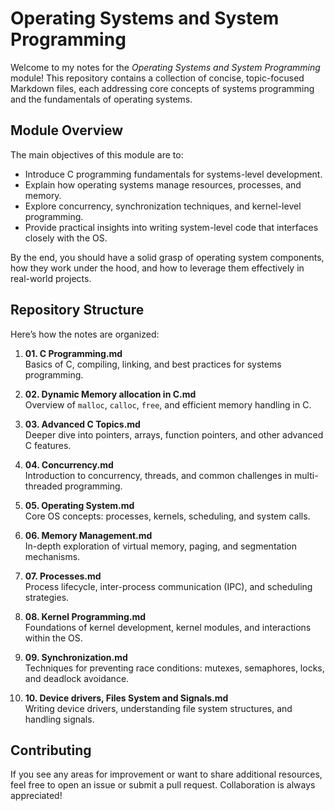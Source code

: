 # Operating Systems and System Programming

Welcome to my notes for the *Operating Systems and System Programming* module! This repository contains a collection of concise, topic-focused Markdown files, each addressing core concepts of systems programming and the fundamentals of operating systems.

## Module Overview

The main objectives of this module are to:
- Introduce C programming fundamentals for systems-level development.
- Explain how operating systems manage resources, processes, and memory.
- Explore concurrency, synchronization techniques, and kernel-level programming.
- Provide practical insights into writing system-level code that interfaces closely with the OS.

By the end, you should have a solid grasp of operating system components, how they work under the hood, and how to leverage them effectively in real-world projects.

## Repository Structure

Here’s how the notes are organized:

1. **01. C Programming.md**  
   Basics of C, compiling, linking, and best practices for systems programming.

2. **02. Dynamic Memory allocation in C.md**  
   Overview of `malloc`, `calloc`, `free`, and efficient memory handling in C.

3. **03. Advanced C Topics.md**  
   Deeper dive into pointers, arrays, function pointers, and other advanced C features.

4. **04. Concurrency.md**  
   Introduction to concurrency, threads, and common challenges in multi-threaded programming.

5. **05. Operating System.md**  
   Core OS concepts: processes, kernels, scheduling, and system calls.

6. **06. Memory Management.md**  
   In-depth exploration of virtual memory, paging, and segmentation mechanisms.

7. **07. Processes.md**  
   Process lifecycle, inter-process communication (IPC), and scheduling strategies.

8. **08. Kernel Programming.md**  
   Foundations of kernel development, kernel modules, and interactions within the OS.

9. **09. Synchronization.md**  
   Techniques for preventing race conditions: mutexes, semaphores, locks, and deadlock avoidance.

10. **10. Device drivers, Files System and Signals.md**  
    Writing device drivers, understanding file system structures, and handling signals.

## Contributing

If you see any areas for improvement or want to share additional resources, feel free to open an issue or submit a pull request. Collaboration is always appreciated!
